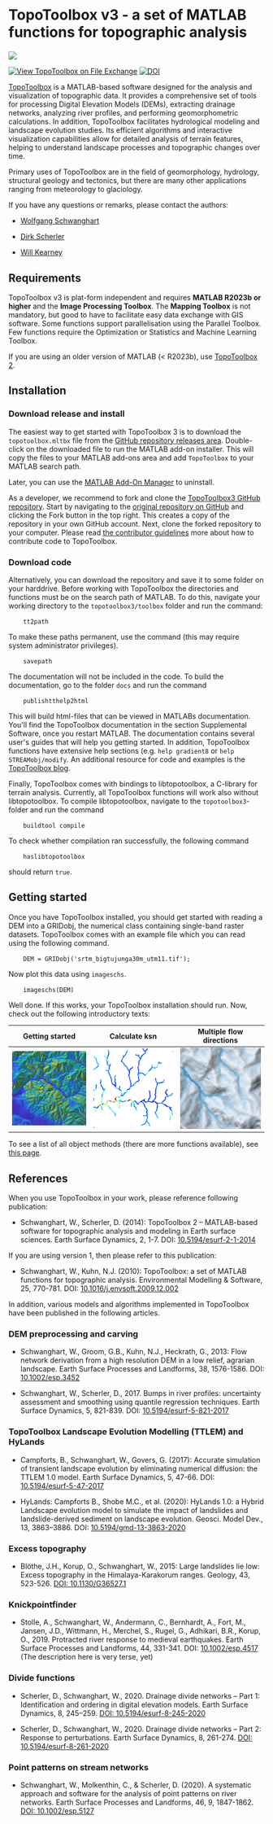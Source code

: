 # TopoToolbox v3 - a set of MATLAB functions for topographic analysis

<img src="images/topotoolbox3.png" align="center">

[![View TopoToolbox on File Exchange](https://www.mathworks.com/matlabcentral/images/matlab-file-exchange.svg)](https://de.mathworks.com/matlabcentral/fileexchange/50124-topotoolbox)
[![DOI](https://zenodo.org/badge/DOI/10.5281/zenodo.16743006.svg)](https://doi.org/10.5281/zenodo.16743006)


[TopoToolbox](http://topotoolbox.wordpress.com) is a MATLAB-based software designed for the analysis and visualization of topographic data. It provides a comprehensive set of tools for processing Digital Elevation Models (DEMs), extracting drainage networks, analyzing river profiles, and performing geomorphometric calculations. In addition, TopoToolbox facilitates hydrological modeling and landscape evolution studies. Its efficient algorithms and interactive visualization capabilities allow for detailed analysis of terrain features, helping to understand landscape processes and topographic changes over time.

Primary uses of TopoToolbox are in the field of geomorphology, hydrology, structural geology and tectonics, but there are many other applications ranging from meteorology to glaciology.

If you have any questions or remarks, please contact the authors:

* [Wolfgang Schwanghart](https://github.com/wschwanghart)

* [Dirk Scherler](https://sites.google.com/site/scherlerdirk/home)

* [Will Kearney](https://github.com/wkearn) 

## Requirements

TopoToolbox v3 is plat-form independent and requires **MATLAB R2023b or higher** and the **Image Processing Toolbox**. The **Mapping Toolbox** is not mandatory, but good to have to facilitate easy data exchange with GIS software. Some functions support parallelisation using the Parallel Toolbox. Few functions require the Optimization or Statistics and Machine Learning Toolbox.

If you are using an older version of MATLAB (< R2023b), use [TopoToolbox 2](https://github.com/topoToolbox/topotoolbox).

## Installation

### Download release and install

The easiest way to get started with TopoToolbox 3 is to download the `topotoolbox.mltbx` file from the [GitHub repository releases area](https://github.com/TopoToolbox/topotoolbox3/releases). Double-click on the downloaded file to run the MATLAB add-on installer. This will copy the files to your MATLAB add-ons area and add `TopoToolbox` to your MATLAB search path.

Later, you can use the [MATLAB Add-On Manager](https://www.mathworks.com/help/matlab/matlab_env/get-add-ons.html) to uninstall.

As a developer, we recommend to fork and clone the [TopoToolbox3 GitHub repository](https://github.com/TopoToolbox/topotoolbox3). Start by navigating to the [original repository on GitHub](https://github.com/TopoToolbox/topotoolbox3) and clicking the Fork button in the top right. This creates a copy of the repository in your own GitHub account. Next, clone the forked repository to your computer. Please read [the contributor guidelines](http://blank) more about how to contribute code to TopoToolbox.

### Download code

Alternatively, you can download the repository and save it to some folder on your harddrive. Before working with TopoToolbox the directories and functions must be on the search path of MATLAB. To do this, navigate your working directory to the `topotoolbox3/toolbox` folder and run the command:

		tt2path

To make these paths permanent, use the command (this may require system administrator privileges).

		savepath

The documentation will not be included in the code. To build the documentation, go to the folder `docs` and run the command

		publishtthelp2html

This will build html-files that can be viewed in MATLABs documentation. You'll find the TopoToolbox documentation in the section Supplemental Software, once you restart MATLAB. The documentation contains several user's guides that will help you getting started. In addition, TopoToolbox functions have extensive help sections (e.g. `help gradient8` or `help STREAMobj/modify`. An additional resource for code and examples is the [TopoToolbox blog](http://topotoolbox.wordpress.com).

Finally, TopoToolbox comes with bindings to libtopotoolbox, a C-library for terrain analysis. Currently, all TopoToolbox functions will work also without libtopotoolbox. To compile libtopotoolbox, navigate to the `topotoolbox3`-folder and run the command

		buildtool compile

To check whether compilation ran successfully, the following command

		haslibtopotoolbox

should return `true`.

## Getting started

Once you have TopoToolbox installed, you should get started with reading a DEM into a GRIDobj, the numerical class containing single-band raster datasets. TopoToolbox comes with an example file which you can read using the following command.

		DEM = GRIDobj('srtm_bigtujunga30m_utm11.tif');

Now plot this data using `imageschs`.

		imageschs(DEM)

Well done. If this works, your TopoToolbox installation should run. Now, check out the following introductory texts:

|Getting started |Calculate ksn |Multiple flow directions|
|----------------------------------|----------------------------------|-------------------------------------|
| [![Getting started](images/mdlink1.png)](/./md/usersguide_1_intro.md) | [![How to calculate ksn](images/mdlink2.png)](/./md/usersguide_2_ksn.md) | [![Multiple flow directions](images/mdlink3.png)](/./md/usersguide_3_mfd.md) |

To see a list of all object methods (there are more functions available), see [this page](/./md/function_overview.md).

## References

When you use TopoToolbox in your work, please reference following 
publication:

- Schwanghart, W., Scherler, D. (2014): TopoToolbox 2 – MATLAB-based 
software for topographic analysis and modeling in Earth surface sciences. 
Earth Surface Dynamics, 2, 1-7. DOI: [10.5194/esurf-2-1-2014](http://dx.doi.org/10.5194/esurf-2-1-2014)

If you are using version 1, then please refer to this publication:

- Schwanghart, W., Kuhn, N.J. (2010): TopoToolbox: a set of MATLAB 
functions for topographic analysis. Environmental Modelling & Software, 
25, 770-781. DOI: [10.1016/j.envsoft.2009.12.002](http://dx.doi.org/10.1016/j.envsoft.2009.12.002)

In addition, various models and algorithms implemented in TopoToolbox have been published in the following articles. 

### DEM preprocessing and carving

- Schwanghart, W., Groom, G.B., Kuhn, N.J., Heckrath, G., 2013: Flow network derivation from a high 
resolution DEM in a low relief, agrarian landscape. Earth Surface Processes and Landforms, 38, 
1576-1586. DOI: [10.1002/esp.3452](http://dx.doi.org/10.1002/esp.3452)

- Schwanghart, W., Scherler, D., 2017. Bumps in river profiles: uncertainty assessment and smoothing 
using quantile regression techniques. Earth Surface Dynamics, 5, 821-839. DOI: [10.5194/esurf-5-821-2017](https://doi.org/10.5194/esurf-5-821-2017)

### TopoToolbox Landscape Evolution Modelling (TTLEM) and HyLands

- Campforts, B., Schwanghart, W., Govers, G. (2017): Accurate simulation of transient 
landscape evolution by eliminating numerical diffusion: the TTLEM 1.0 model. 
Earth Surface Dynamics, 5, 47-66. DOI: [10.5194/esurf-5-47-2017](http://dx.doi.org/10.5194/esurf-5-47-2017)

- HyLands: Campforts B., Shobe M.C., et al. (2020): HyLands 1.0: a Hybrid Landscape 
evolution model to simulate the impact of landslides and landslide-derived sediment on landscape evolution. 
Geosci. Model Dev., 13, 3863–3886. DOI: [10.5194/gmd-13-3863-2020](http://dx.doi.org/10.5194/gmd-13-3863-2020)

### Excess topography

- Blöthe, J.H., Korup, O., Schwanghart, W., 2015: Large landslides lie low: Excess topography in the Himalaya-Karakorum ranges. 
  Geology, 43, 523-526. [DOI: 10.1130/G36527.1](https://doi.org/10.1130/G36527.1)

### Knickpointfinder

- Stolle, A., Schwanghart, W., Andermann, C., Bernhardt, A., Fort, M., Jansen, J.D., Wittmann, H., Merchel, S., 
  Rugel, G., Adhikari, B.R., Korup, O., 2019. Protracted river response to medieval earthquakes. Earth Surface Processes 
  and Landforms, 44, 331-341. DOI: [10.1002/esp.4517](https://doi.org/10.1002/esp.4517) (The description here is very terse, yet)

### Divide functions

- Scherler, D., Schwanghart, W., 2020. Drainage divide networks – Part 1: Identification and ordering in digital elevation models. 
Earth Surface Dynamics, 8, 245–259. [DOI: 10.5194/esurf-8-245-2020](http://dx.doi.org/10.5194/esurf-8-245-2020)

- Scherler, D., Schwanghart, W., 2020. Drainage divide networks – Part 2: Response to perturbations. 
Earth Surface Dynamics, 8, 261-274. [DOI: 10.5194/esurf-8-261-2020](http://dx.doi.org/10.5194/esurf-8-261-2020)

### Point patterns on stream networks

- Schwanghart, W., Molkenthin, C., & Scherler, D. (2020). A systematic approach and software for the analysis 
of point patterns on river networks. Earth Surface Processes and Landforms, 46, 9, 1847-1862. [DOI: 10.1002/esp.5127](http://dx.doi.org/10.1002/esp.5127)


